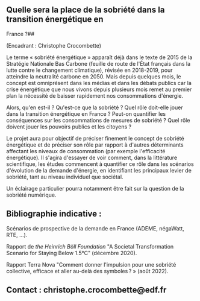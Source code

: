 ## Quelle sera la place de la sobriété dans la transition énergétique en
France ?## 

(Encadrant : Christophe Crocombette)

Le terme « sobriété énergétique » apparaît déjà dans le texte de 2015 de
la Stratégie Nationale Bas Carbone (feuille de route de l\'État français
dans la lutte contre le changement climatique), révisée en 2018-2019,
pour atteindre la neutralité carbone en 2050. Mais depuis quelques mois,
le concept est omniprésent dans les médias et dans les débats publics
car la crise énergétique que nous vivons depuis plusieurs mois remet au
premier plan la nécessité de baisser rapidement nos consommations
d'énergie.

Alors, qu'en est-il ? Qu'est-ce que la sobriété ? Quel rôle doit-elle
jouer dans la transition énergétique en France ? Peut-on quantifier les
conséquences sur les consommations de mesures de sobriété ? Quel rôle
doivent jouer les pouvoirs publics et les citoyens ?

Le projet aura pour objectif de préciser finement le concept de sobriété
énergétique et de préciser son rôle par rapport à d'autres déterminants
affectant les niveaux de consommation (par exemple l'efficacité
énergétique). Il s'agira d'essayer de voir comment, dans la littérature
scientifique, les études commencent à quantifier ce rôle dans les
scénarios d'évolution de la demande d'énergie, en identifiant les
principaux levier de sobriété, tant au niveau individuel que sociétal.

Un éclairage particulier pourra notamment être fait sur la question de
la sobriété numérique.

## Bibliographie indicative :

Scénarios de prospective de la demande en France (ADEME, négaWatt, RTE,
...).

Rapport de *the Heinrich Böll Foundation* "A Societal Transformation
Scenario for Staying Below 1.5°C" (décembre 2020).

Rapport Terra Nova "Comment donner l'impulsion pour une sobriété
collective, efficace et aller au-delà des symboles ? » (août 2022).

## Contact : christophe.crocombette\@edf.fr
